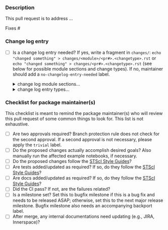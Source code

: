 <!-- This comments are hidden when you submit the pull request,
so you do not need to remove them! -->

<!-- Please be sure to check out our code of conduct,
https://github.com/spacetelescope/jdaviz/blob/main/CODE_OF_CONDUCT.md . -->

### Description
<!-- Provide a general description of what your pull request does.
Complete the following sentence and add relevant details as you see fit. -->

<!-- In addition please ensure that the pull request title is descriptive
and allows maintainers to infer the applicable viz component(s). -->

This pull request is to address ...

<!-- If the pull request closes any open issues you can add this.
If you replace <Issue Number> with a number, GitHub will automatically link it.
If this pull request is unrelated to any issues, please remove
the following line. -->

Fixes #<Issue Number>

### Change log entry

- [ ] Is a change log entry needed? If yes, write a fragment in `changes/`: `echo "changed something" > changes/<module>/<pr#>.<changetype>.rst` 
  or `echo "changed something" > changes/<pr#>.<changetype>.rst` (see below for possible module sections and change types). 
  If no, maintainer should add a `no-changelog-entry-needed` label.

  <details><summary>change log module sections...</summary>

  - `changes/<pr#>.<changetype>.rst` (no module section)
  - `changes/cubeviz/<pr#>.<changetype>.rst`
  - `changes/imviz/<pr#>.<changetype>.rst`
  - `changes/mosviz/<pr#>.<changetype>.rst`
  - `changes/specviz/<pr#>.<changetype>.rst`
  - `changes/specviz2d/<pr#>.<changetype>.rst`
  </details>

  <details><summary>change log entry types...</summary>

  - `changes/<module>/<pr#>.feature.rst`: adds new feature
  - `changes/<module>/<pr#>.apichange.rst`: changes API
  - `changes/<module>/<pr#>.bugfix.rst`: resolves an issue
  - `changes/<module>/<pr#>.other.rst`: other changes and additions
  </details>

### Checklist for package maintainer(s)
<!-- This section is to be filled by package maintainer(s) who will
review this pull request. -->

This checklist is meant to remind the package maintainer(s) who will review this pull request of some common things to look for. This list is not exhaustive.

- [ ] Are two approvals required? Branch protection rule does not check for the second approval. If a second approval is not necessary, please apply the `trivial` label.
- [ ] Do the proposed changes actually accomplish desired goals? Also manually run the affected example notebooks, if necessary.
- [ ] Do the proposed changes follow the [STScI Style Guides](https://github.com/spacetelescope/style-guides)?
- [ ] Are tests added/updated as required? If so, do they follow the [STScI Style Guides](https://github.com/spacetelescope/style-guides)?
- [ ] Are docs added/updated as required? If so, do they follow the [STScI Style Guides](https://github.com/spacetelescope/style-guides)?
- [ ] Did the CI pass? If not, are the failures related?
- [ ] Is a milestone set? Set this to bugfix milestone if this is a bug fix and needs to be released ASAP; otherwise, set this to the next major release milestone. Bugfix milestone also needs an accompanying backport label.
- [ ] After merge, any internal documentations need updating (e.g., JIRA, Innerspace)?

